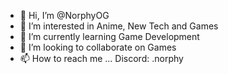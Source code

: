 - 👋 Hi, I’m @NorphyOG
- 👀 I’m interested in Anime, New Tech and Games
- 🌱 I’m currently learning Game Development
- 💞️ I’m looking to collaborate on Games
- 📫 How to reach me ... Discord: .norphy

<!---
NorphyOG/NorphyOG is a ✨ special ✨ repository because its `README.md` (this file) appears on your GitHub profile.
You can click the Preview link to take a look at your changes.
--->
